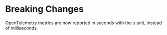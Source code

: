 # Breaking Changes

OpenTelemetry metrics are now reported in seconds with the `s` unit, instead of milliseconds.
